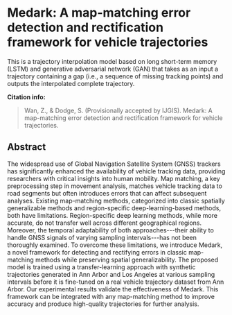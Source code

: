 # Medark: A map-matching error detection and rectification framework for vehicle trajectories
This is a trajectory interpolation model based on long short-term memory (LSTM) and generative adversarial network (GAN) that takes as an input a trajectory containing a gap (i.e., a sequence of missing tracking points) and outputs the interpolated complete trajectory.
![]()

**Citation info:**
> Wan, Z., & Dodge, S. (Provisionally accepted by IJGIS). Medark: A map-matching error detection and rectification framework for vehicle trajectories.

## Abstract
The widespread use of Global Navigation Satellite System (GNSS) trackers has significantly enhanced the availability of vehicle tracking data, providing researchers with critical insights into human mobility. Map matching, a key preprocessing step in movement analysis, matches vehicle tracking data to road segments but often introduces errors that can affect subsequent analyses. Existing map-matching methods, categorized into classic spatially generalizable methods and region-specific deep-learning-based methods, both have limitations. Region-specific deep learning methods, while more accurate, do not transfer well across different geographical regions. Moreover, the temporal adaptability of both approaches---their ability to handle GNSS signals of varying sampling intervals---has not been thoroughly examined. To overcome these limitations, we introduce Medark, a novel framework for detecting and rectifying errors in classic map-matching methods while preserving spatial generalizability. The proposed model is trained using a transfer-learning approach with synthetic trajectories generated in Ann Arbor and Los Angeles at various sampling intervals before it is fine-tuned on a real vehicle trajectory dataset from Ann Arbor. Our experimental results validate the effectiveness of Medark. This framework can be integrated with any map-matching method to improve accuracy and produce high-quality trajectories for further analysis.

